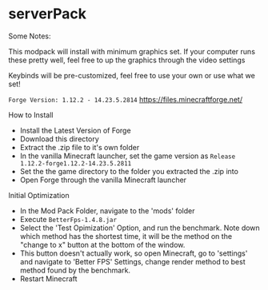 # serverPack

Some Notes:

This modpack will install with minimum graphics set. If your computer runs these pretty well, feel free to up the graphics through the video settings

Keybinds will be pre-customized, feel free to use your own or use what we set!


 `Forge Version: 1.12.2 - 14.23.5.2814`
 https://files.minecraftforge.net/

How to Install

 - Install the Latest Version of Forge
 - Download this directory
 - Extract the .zip file to it's own folder
 - In the vanilla Minecraft launcher, set the game version as `Release 1.12.2-forge1.12.2-14.23.5.2811`
 - Set the the game directory to the folder you extracted the .zip into
 - Open Forge through the vanilla Minecraft launcher
 
 Initial Optimization
  - In the Mod Pack Folder, navigate to the 'mods' folder
  - Execute `BetterFps-1.4.8.jar`
  - Select the 'Test Opimization' Option, and run the benchmark. Note down which method has the shortest time, it will be the method on the "change to x" button at the bottom of the window.
  - This button doesn't actually work, so open Minecraft, go to 'settings' and navigate to 'Better FPS' Settings, change render method to best method found by the benchmark.
  - Restart Minecraft
